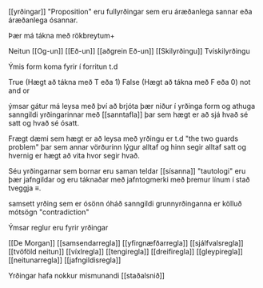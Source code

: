 [[yrðingar]] "Proposition" eru fullyrðingar sem eru áræðanlega sannar eða áræðanlega ósannar.

Þær má tákna með rökbreytum+

Neitun
[[Og-un]]
[[Eð-un]]
[[aðgrein Eð-un]]
[[Skilyrðingu]]
Tvískilyrðingu

Ýmis form koma fyrir í forritun t.d

True  (Hægt að tákna með T eða 1)
False (Hægt að tákna með F eða 0)
not
and
or

ýmsar gátur má leysa með því að brjóta þær niður í yrðinga form og athuga sanngildi yrðingarinnar með [[sanntafla]] þar sem hægt er að sjá hvað sé satt og hvað sé ósatt.

Frægt dæmi sem hægt er að leysa með yrðingu er t.d "the two guards problem" þar sem annar vörðurinn lýgur alltaf og hinn segir alltaf satt og hvernig er hægt að vita hvor segir hvað.

Séu yrðingarnar sem bornar eru saman  teldar [[sísanna]] "tautologi" eru þær jafngildar og eru táknaðar með jafntogmerki með þremur línum í stað tveggja $\equiv$.

samsett yrðing sem er ósönn óháð sanngildi grunnyrðinganna er kölluð mótsögn "contradiction"

Ýmsar reglur eru fyrir yrðingar

[[De Morgan]]
[[samsendarregla]]
[[yfirgnæfðarregla]]
[[sjálfvalsregla]]
[[tvöföld neitun]]
[[víxlregla]]
[[tengiregla]]
[[dreifiregla]]
[[gleypiregla]]
[[neitunarregla]]
[[jafngildisregla]]


Yrðingar hafa nokkur mismunandi [[staðalsnið]]

